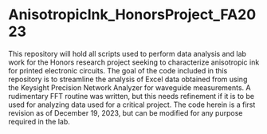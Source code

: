 # AnisotropicInk_HonorsProject_FA2023
This repository will hold all scripts used to perform data analysis and lab work for the Honors research project seeking to characterize anisotropic ink for printed electronic circuits. The goal of the code included in this repository is to streamline the analysis of Excel data obtained from using the Keysight Precision Network Analyzer for waveguide measurements. A rudimentary FFT routine was written, but this needs refinement if it is to be used for analyzing data used for a critical project. The code herein is a first revision as of December 19, 2023, but can be modified for any purpose required in the lab. 
